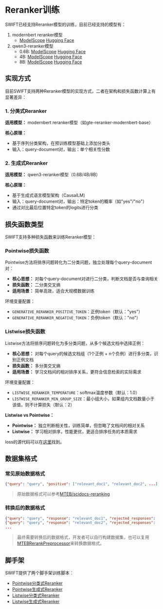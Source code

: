 # Reranker训练

SWIFT已经支持Reranker模型的训练，目前已经支持的模型有：

1. modernbert reranker模型
   - [ModelScope](https://www.modelscope.cn/models/iic/gte-reranker-modernbert-base) [Hugging Face](https://huggingface.co/Alibaba-NLP/gte-reranker-modernbert-base)
2. qwen3-reranker模型
   - 0.6B: [ModelScope](https://www.modelscope.cn/models/Qwen/Qwen3-Reranker-0.6B) [Hugging Face](https://huggingface.co/Qwen/Qwen3-Reranker-0.6B)
   - 4B: [ModelScope](https://www.modelscope.cn/models/Qwen/Qwen3-Reranker-4B) [Hugging Face](https://huggingface.co/Qwen/Qwen3-Reranker-4B)
   - 8B: [ModelScope](https://www.modelscope.cn/models/Qwen/Qwen3-Reranker-8B) [Hugging Face](https://huggingface.co/Qwen/Qwen3-Reranker-8B)

## 实现方式

目前SWIFT支持两种Reranker模型的实现方式，二者在架构和损失函数计算上有显著差异：

### 1. 分类式Reranker

**适用模型：** modernbert reranker模型（如gte-reranker-modernbert-base）

**核心原理：**
- 基于序列分类架构，在预训练模型基础上添加分类头
- 输入：query-document对，输出：单个相关性分数


### 2. 生成式Reranker

**适用模型：** qwen3-reranker模型（0.6B/4B/8B）

**核心原理：**
- 基于生成式语言模型架构（CausalLM）
- 输入：query-document对，输出：特定token的概率（如"yes"/"no"）
- 通过对比最后位置特定token的logits进行分类

## 损失函数类型

SWIFT支持多种损失函数来训练Reranker模型：

### Pointwise损失函数
Pointwise方法将排序问题转化为二分类问题，独立处理每个query-document对：

- **核心思想：** 对每个query-document对进行二分类，判断文档是否与查询相关
- **损失函数：** 二分类交叉熵
- **适用场景：** 简单高效，适合大规模数据训练

环境变量配置：
- `GENERATIVE_RERANKER_POSITIVE_TOKEN`：正例token（默认："yes"）
- `GENERATIVE_RERANKER_NEGATIVE_TOKEN`：负例token（默认："no"）

### Listwise损失函数
Listwise方法将排序问题转化为多分类问题，从多个候选文档中选择正例：

- **核心思想：** 对每个query的候选文档组（1个正例 + n个负例）进行多分类，识别正例文档
- **损失函数：** 多分类交叉熵
- **适用场景：** 学习文档间的相对排序关系，更符合信息检索的实际需求

环境变量配置：
- `LISTWISE_RERANKER_TEMPERATURE`：softmax温度参数（默认：1.0）
- `LISTWISE_RERANKER_MIN_GROUP_SIZE`：最小组大小，如果组内文档数量小于该值，则不计算损失（默认：2）

**Listwise vs Pointwise：**
- **Pointwise：** 独立判断相关性，训练简单，但忽略了文档间的相对关系
- **Listwise：** 学习相对排序，性能更优，更适合排序任务的本质需求

loss的源代码可以在[这里](https://github.com/modelscope/ms-swift/blob/main/swift/plugin/loss.py)找到。

## 数据集格式

### 常见原始数据格式


```json lines
{"query": "query", "positive": ["relevant_doc1", "relevant_doc2", ...], "negative": ["irrelevant_doc1", "irrelevant_doc2", ...]}
```

> 原始数据格式可以参考[MTEB/scidocs-reranking](https://www.modelscope.cn/datasets/MTEB/scidocs-reranking)

### 转换后的数据格式

```json lines
{"query": "query", "response": "relevant_doc1", "rejected_responses": ["irrelevant_doc1", "irrelevant_doc2", ...]}
{"query": "query", "response": "relevant_doc2", "rejected_responses": ["irrelevant_doc1", "irrelevant_doc2", ...]}
...
```

> 最终需要转换后的数据格式，开发者可以自行构建数据集，也可以复用[MTEBRerankPreprocessor](https://github.com/modelscope/ms-swift/blob/main/swift/llm/dataset/dataset/llm.py#L381)来转换数据格式。

## 脚手架

SWIFT提供了两个脚手架训练脚本：

- [Pointwise分类式Reranker](https://github.com/tastelikefeet/swift/blob/main/examples/train/reranker/train_reranker.sh)
- [Pointwise生成式Reranker](https://github.com/tastelikefeet/swift/blob/main/examples/train/reranker/train_generative_reranker.sh)
- [Listwise分类式Reranker](https://github.com/tastelikefeet/swift/blob/main/examples/train/reranker/train_reranker_listwise.sh)
- [Listwise生成式Reranker](https://github.com/tastelikefeet/swift/blob/main/examples/train/reranker/train_generative_reranker_listwise.sh)
